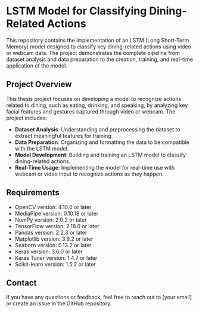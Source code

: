 # LSTM Model for Classifying Dining-Related Actions

This repository contains the implementation of an LSTM (Long Short-Term Memory) model designed to classify key dining-related actions using video or webcam data. The project demonstrates the complete pipeline from dataset analysis and data preparation to the creation, training, and real-time application of the model.

## Project Overview

This thesis project focuses on developing a model to recognize actions related to dining, such as eating, drinking, and speaking, by analyzing key facial features and gestures captured through video or webcam. The project includes:

- **Dataset Analysis**: Understanding and preprocessing the dataset to extract meaningful features for training.
- **Data Preparation**: Organizing and formatting the data to be compatible with the LSTM model.
- **Model Development**: Building and training an LSTM model to classify dining-related actions.
- **Real-Time Usage**: Implementing the model for real-time use with webcam or video input to recognize actions as they happen.

## Requirements

- OpenCV version: 4.10.0 or later
- MediaPipe version: 0.10.18 or later
- NumPy version: 2.0.2 or later
- TensorFlow version: 2.18.0 or later
- Pandas version: 2.2.3 or later
- Matplotlib version: 3.9.2 or later
- Seaborn version: 0.13.2 or later
- Keras version: 3.6.0 or later
- Keras Tuner version: 1.4.7 or later
- Scikit-learn version: 1.5.2 or later

## Contact 
If you have any questions or feedback, feel free to reach out to [your email] or create an issue in the GitHub repository.